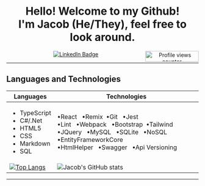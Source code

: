 <div align="center">           
<h1> 
 Hello! Welcome to my Github!
<br>
 I'm Jacob (He/They), feel free to look around. 
</h1>
 
<a href="https://www.linkedin.com/in/jacob-lee-eugene-wilson/">
            <img src="https://img.shields.io/badge/-@jlewilson-0077B5?style=for-the-badge&amp;labelColor=0077B5&amp;logo=LinkedIn&amp;link=https://www.linkedin.com/in/jacob-lee-eugene-wilson/" alt="LinkedIn Badge">
</a>
<img style="display:inline-block; float:right" alt="Profile views counter" width="140px" height="28px" src="https://komarev.com/ghpvc/?username=JLEWilson&style=flat-square&color=blue"">
</div>
<hr>
<h2>Languages and Technologies</h2>

| Languages   | Technologies |
| ----------- | ----------- |
| <ul><li>TypeScript</li><li>C#/.Net</li><li>HTML5</li><li>CSS</li><li>Markdown</li><li>SQL</li></ul> | •React &nbsp; •Remix  &nbsp;•Git &nbsp; •Jest<br> •Lint &nbsp; •Webpack &nbsp; •Bootstrap &nbsp;•Tailwind <br> •JQuery &nbsp; •MySQL &nbsp; •SQLite &nbsp; •NoSQL &nbsp; •EntityFrameworkCore <br> •HtmlHelper &nbsp; •Swagger &nbsp; •Api Versioning|
|[![Top Langs](https://github-readme-stats.vercel.app/api/top-langs/?username=JLEWilson)](https://github.com/anuraghazra/github-readme-stats) | ![Jacob's GitHub stats](https://github-readme-stats.vercel.app/api?username=JLEWilson&show_icons=true&theme=merko)|
<hr/>
